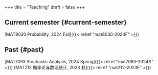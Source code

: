 +++
title = "Teaching"
draft = false
+++

## Current semester {#current-semester}

[MAT8030 Probability, 2024 Fall]({{< relref "mat8030-2024F" >}})


## Past {#past}

[MAT7093 Stochastic Analysis, 2024 Spring]({{< relref "mat7093-2024S" >}})
[MAT212 概率论与数理统计, 2023 秋]({{< relref "mat212-2023F" >}})
